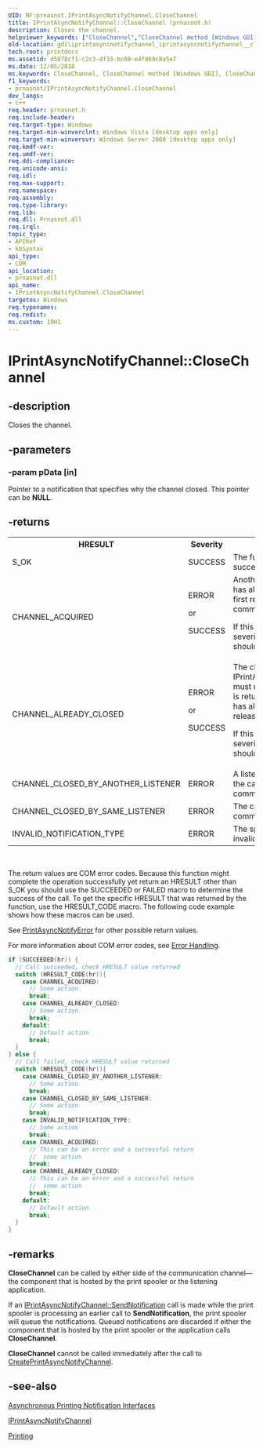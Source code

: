```yaml
---
UID: NF:prnasnot.IPrintAsyncNotifyChannel.CloseChannel
title: IPrintAsyncNotifyChannel::CloseChannel (prnasnot.h)
description: Closes the channel.
helpviewer_keywords: ["CloseChannel","CloseChannel method [Windows GDI]","CloseChannel method [Windows GDI]","IPrintAsyncNotifyChannel interface","IPrintAsyncNotifyChannel interface [Windows GDI]","CloseChannel method","IPrintAsyncNotifyChannel.CloseChannel","IPrintAsyncNotifyChannel::CloseChannel","_win32_IPrintAsyncNotifyChannel_CloseChannel","gdi.iprintasyncnotifychannel_iprintasyncnotifychannel__closechannel","prnasnot/IPrintAsyncNotifyChannel::CloseChannel"]
old-location: gdi\iprintasyncnotifychannel_iprintasyncnotifychannel__closechannel.htm
tech.root: printdocs
ms.assetid: d5878cf1-c2c3-4f33-bc08-e4f868c8a5e7
ms.date: 12/05/2018
ms.keywords: CloseChannel, CloseChannel method [Windows GDI], CloseChannel method [Windows GDI],IPrintAsyncNotifyChannel interface, IPrintAsyncNotifyChannel interface [Windows GDI],CloseChannel method, IPrintAsyncNotifyChannel.CloseChannel, IPrintAsyncNotifyChannel::CloseChannel, _win32_IPrintAsyncNotifyChannel_CloseChannel, gdi.iprintasyncnotifychannel_iprintasyncnotifychannel__closechannel, prnasnot/IPrintAsyncNotifyChannel::CloseChannel
f1_keywords:
- prnasnot/IPrintAsyncNotifyChannel.CloseChannel
dev_langs:
- c++
req.header: prnasnot.h
req.include-header: 
req.target-type: Windows
req.target-min-winverclnt: Windows Vista [desktop apps only]
req.target-min-winversvr: Windows Server 2008 [desktop apps only]
req.kmdf-ver: 
req.umdf-ver: 
req.ddi-compliance: 
req.unicode-ansi: 
req.idl: 
req.max-support: 
req.namespace: 
req.assembly: 
req.type-library: 
req.lib: 
req.dll: Prnasnot.dll
req.irql: 
topic_type:
- APIRef
- kbSyntax
api_type:
- COM
api_location:
- prnasnot.dll
api_name:
- IPrintAsyncNotifyChannel.CloseChannel
targetos: Windows
req.typenames: 
req.redist: 
ms.custom: 19H1
---
```


# IPrintAsyncNotifyChannel::CloseChannel


## -description


Closes the channel.


## -parameters




### -param pData [in]

Pointer to a notification that specifies why the channel closed. This pointer can be <b>NULL</b>.


## -returns



<table>
<tr>
<th>HRESULT</th>
<th>Severity</th>
<th>Meaning</th>
</tr>
<tr>
<td>
S_OK

</td>
<td>
SUCCESS

</td>
<td>
The function completed successfully.

</td>
</tr>
<tr>
<td>
CHANNEL_ACQUIRED

</td>
<td>
ERROR

or

SUCCESS

</td>
<td>
Another listener on this channel has already responded.  Only the first respondent can continue the communication with the sender.

 If this HRESULT has an ERROR severity, the calling function should handle the error condition. 

</td>
</tr>
<tr>
<td>
CHANNEL_ALREADY_CLOSED

</td>
<td>
ERROR

or

SUCCESS

</td>
<td>
The channel has already closed. IPrintAsyncNotifyChannel::Release must not be called if this HRESULT is returned because the channel has already been closed and released.

 If this HRESULT has an ERROR severity, the calling function should handle the error condition. 

</td>
</tr>
<tr>
<td>CHANNEL_CLOSED_BY_ANOTHER_LISTENER</td>
<td>ERROR</td>
<td>A listening application, other than the caller, closed the communication channel. </td>
</tr>
<tr>
<td>CHANNEL_CLOSED_BY_SAME_LISTENER</td>
<td>ERROR</td>
<td>The caller has already closed the communication channel.</td>
</tr>
<tr>
<td>INVALID_NOTIFICATION_TYPE</td>
<td>ERROR</td>
<td>The specified notification type is invalid. </td>
</tr>
</table>
 

The return values are COM error codes. Because this function might complete the operation successfully yet return an HRESULT other than S_OK you should use the SUCCEEDED or FAILED macro to determine the success of the call. To get the specific HRESULT that was returned by the function, use the HRESULT_CODE macro. The following code example shows how these macros can be used.

See <a href="https://docs.microsoft.com/windows/desktop/api/prnasnot/ne-prnasnot-printasyncnotifyerror">PrintAsyncNotifyError</a> for other possible return values.

For more information about COM error codes, see <a href="https://docs.microsoft.com/windows/desktop/SetupApi/error-handling">Error Handling</a>.


```cpp
if (SUCCEEDED(hr)) {
  // Call succeeded, check HRESULT value returned
  switch (HRESULT_CODE(hr)){
    case CHANNEL_ACQUIRED:
      // Some action 
      break;
    case CHANNEL_ALREADY_CLOSED:
      // Some action 
      break;
    default:
      // Default action 
      break;
  }
} else {
  // Call failed, check HRESULT value returned
  switch (HRESULT_CODE(hr)){
    case CHANNEL_CLOSED_BY_ANOTHER_LISTENER:
      // Some action 
      break;
    case CHANNEL_CLOSED_BY_SAME_LISTENER:
      // Some action 
      break;
    case INVALID_NOTIFICATION_TYPE:
      // Some action 
      break;
    case CHANNEL_ACQUIRED:
      // This can be an error and a successful return
      //  some action 
      break;
    case CHANNEL_ALREADY_CLOSED:
      // This can be an error and a successful return
      //  some action 
      break;
    default:
      // Default action 
      break;
  }
}

```





## -remarks



<b>CloseChannel</b> can be called by either side of the communication channel—the component that is hosted by the print spooler or the listening application.

If an <a href="https://docs.microsoft.com/windows/desktop/api/prnasnot/nf-prnasnot-iprintasyncnotifychannel-sendnotification">IPrintAsyncNotifyChannel::SendNotification</a> call is made while the print spooler is processing an earlier call to <b>SendNotification</b>, the print spooler will queue the notifications. Queued notifications are discarded if either the component that is hosted by the print spooler or the application calls <b>CloseChannel</b>.

<b>CloseChannel</b> cannot be called immediately after the call to <a href="https://docs.microsoft.com/windows/desktop/api/prnasnot/nf-prnasnot-createprintasyncnotifychannel">CreatePrintAsyncNotifyChannel</a>.




## -see-also




<a href="https://docs.microsoft.com/windows/desktop/printdocs/asynchronous-notification-interfaces">Asynchronous Printing Notification Interfaces</a>



<a href="https://docs.microsoft.com/windows/desktop/api/prnasnot/nn-prnasnot-iprintasyncnotifychannel">IPrintAsyncNotifyChannel</a>



<a href="https://docs.microsoft.com/windows/desktop/printdocs/printdocs-printing">Printing</a>
 

 

